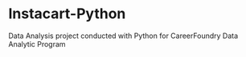 # Instacart-Python
Data Analysis project conducted with Python for CareerFoundry Data Analytic Program
